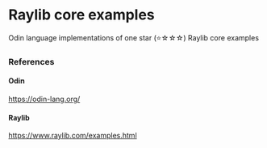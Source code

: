 # Raylib core examples

Odin language implementations of one star (⭐️☆☆☆) Raylib core examples

### References

#### Odin

https://odin-lang.org/

#### Raylib

https://www.raylib.com/examples.html
